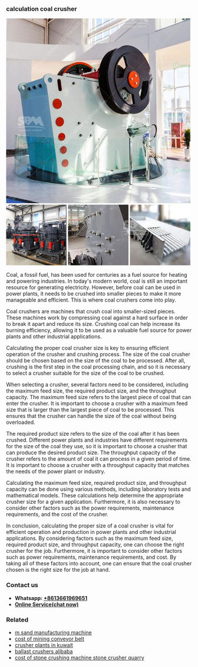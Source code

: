 <h3>calculation coal crusher</h3><img src='1706755501.jpg' alt=''><p>Coal, a fossil fuel, has been used for centuries as a fuel source for heating and powering industries. In today's modern world, coal is still an important resource for generating electricity. However, before coal can be used in power plants, it needs to be crushed into smaller pieces to make it more manageable and efficient. This is where coal crushers come into play.</p><p>Coal crushers are machines that crush coal into smaller-sized pieces. These machines work by compressing coal against a hard surface in order to break it apart and reduce its size. Crushing coal can help increase its burning efficiency, allowing it to be used as a valuable fuel source for power plants and other industrial applications.</p><p>Calculating the proper coal crusher size is key to ensuring efficient operation of the crusher and crushing process. The size of the coal crusher should be chosen based on the size of the coal to be processed. After all, crushing is the first step in the coal processing chain, and so it is necessary to select a crusher suitable for the size of the coal to be crushed.</p><p>When selecting a crusher, several factors need to be considered, including the maximum feed size, the required product size, and the throughput capacity. The maximum feed size refers to the largest piece of coal that can enter the crusher. It is important to choose a crusher with a maximum feed size that is larger than the largest piece of coal to be processed. This ensures that the crusher can handle the size of the coal without being overloaded.</p><p>The required product size refers to the size of the coal after it has been crushed. Different power plants and industries have different requirements for the size of the coal they use, so it is important to choose a crusher that can produce the desired product size. The throughput capacity of the crusher refers to the amount of coal it can process in a given period of time. It is important to choose a crusher with a throughput capacity that matches the needs of the power plant or industry.</p><p>Calculating the maximum feed size, required product size, and throughput capacity can be done using various methods, including laboratory tests and mathematical models. These calculations help determine the appropriate crusher size for a given application. Furthermore, it is also necessary to consider other factors such as the power requirements, maintenance requirements, and the cost of the crusher.</p><p>In conclusion, calculating the proper size of a coal crusher is vital for efficient operation and production in power plants and other industrial applications. By considering factors such as the maximum feed size, required product size, and throughput capacity, one can choose the right crusher for the job. Furthermore, it is important to consider other factors such as power requirements, maintenance requirements, and cost. By taking all of these factors into account, one can ensure that the coal crusher chosen is the right size for the job at hand.</p><h3>Contact us</h3><ul><li><strong>Whatsapp:&nbsp;<a href="https://wa.me/8613661969651">+8613661969651</a></strong></li><li><a href="https://swt.shibang-china.com/?git&amp;zhl&amp;calculation coal crusher"><strong>Online Service(chat now)</strong></a></li></ul><h3>Related</h3><ul><li><a href='m sand manufacturing machine.md'>m sand manufacturing machine</a></li><li><a href='cost of mining conveyor belt.md'>cost of mining conveyor belt</a></li><li><a href='crusher plants in kuwait.md'>crusher plants in kuwait</a></li><li><a href='ballast crushers alibaba.md'>ballast crushers alibaba</a></li><li><a href='cost of stone crushing machine stone crusher quarry.md'>cost of stone crushing machine stone crusher quarry</a></li></ul>